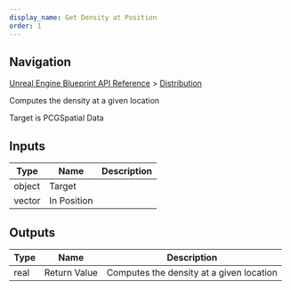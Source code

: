 ```yaml
---
display_name: Get Density at Position
order: 1
---
```

## Navigation

[Unreal Engine Blueprint API Reference](https://dev.epicgames.com/documentation/en-us/unreal-engine/BlueprintAPI) > [Distribution](https://dev.epicgames.com/documentation/en-us/unreal-engine/BlueprintAPI/Distribution)

Computes the density at a given location

Target is PCGSpatial Data

## Inputs

| Type | Name | Description |
| --- | --- | --- |
| object | Target |  |
| vector | In Position |  |

## Outputs

| Type | Name | Description |
| --- | --- | --- |
| real | Return Value | Computes the density at a given location |
